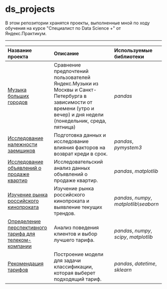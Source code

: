 # ds_projects

В этом репозитории хранятся проекты, выполненные мной по ходу обучения на курсе "Специалист по Data Science +" от Яндекс.Практикум.
<hr>

| Название проекта | Описание | Используемые библиотеки | 
| :---------------------- | :---------------------- | :---------------------- |
| [Музыка больших городов](big_cities_music) | Сравнение предпочтений пользователей Яндекс.Музыки из Москвы и Санкт-Петербурга в зависимости от времени (утро и вечер) и дня недели (понедельник, среда, пятница)| *pandas* |
| [Исследование належности заемщиков](borrowers_reliability) | Подготовка данных и исследование влияния факторов на возврат креди в срок. | *pandas*, *pymystem3* |
| [Исследование объявлений о продаже квартир](apartments_sales) | Исследовательский анализ данных объявлений о продаже квартир. | *pandas*, *matplotlib* |
| [Изучение рынка российского кинопроката](mkrf_films) | Изучение рынка российского кинопроката и выявление текущих трендов. | *pandas*, *numpy*, *matplotlib\seaborn* |
| [Определение перспективного тарифа для телеком-компании](prospective_tariff) | Анализ поведения клиентов и выбор лучшего тарифа. | *pandas*, *numpy*, *scipy*, *matplotlib* |
| [Рекомендация тарифов](tariff_recommendation) | Построение модели для задачи классификации, которая выберет подходящий тариф. | *pandas*, *datetime*, *sklearn* |
